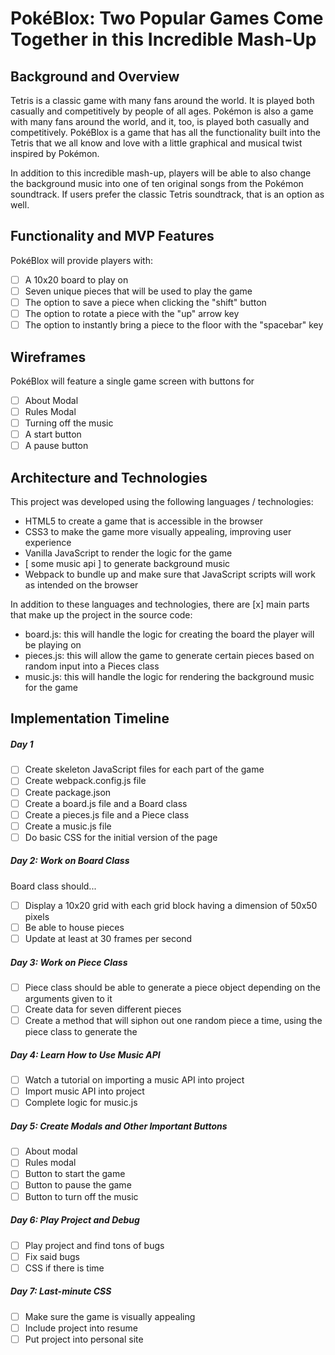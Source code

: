# PokéBlox: Two Popular Games Come Together in this Incredible Mash-Up

## Background and Overview
Tetris is a classic game with many fans around the world. It is played both casually and competitively by people of all ages. Pokémon is also a game with many fans around the world, and it, too, is played both casually and competitively. PokéBlox is a game that has all the functionality built into the Tetris that we all know and love with a little graphical and musical twist inspired by Pokémon.

In addition to this incredible mash-up, players will be able to also change the background music into one of ten original songs from the Pokémon soundtrack. If users prefer the classic Tetris soundtrack, that is an option as well.

## Functionality and MVP Features
PokéBlox will provide players with:
- [ ] A 10x20 board to play on
- [ ] Seven unique pieces that will be used to play the game
- [ ] The option to save a piece when clicking the "shift" button
- [ ] The option to rotate a piece with the "up" arrow key
- [ ] The option to instantly bring a piece to the floor with the "spacebar" key

## Wireframes
PokéBlox will feature a single game screen with buttons for
- [ ] About Modal
- [ ] Rules Modal
- [ ] Turning off the music
- [ ] A start button
- [ ] A pause button
    
## Architecture and Technologies
This project was developed using the following languages / technologies:
- HTML5 to create a game that is accessible in the browser
- CSS3 to make the game more visually appealing, improving user experience
- Vanilla JavaScript to render the logic for the game
- [ some music api ] to generate background music
- Webpack to bundle up and make sure that JavaScript scripts will work as intended on the browser

In addition to these languages and technologies, there are [x] main parts that make up the project in the source code:
- board.js: this will handle the logic for creating the board the player will be playing on
- pieces.js: this will allow the game to generate certain pieces based on random input into a Pieces class
- music.js: this will handle the logic for rendering the background music for the game
    
## Implementation Timeline
##### Day 1
- [ ] Create skeleton JavaScript files for each part of the game
- [ ] Create webpack.config.js file
- [ ] Create package.json
- [ ] Create a board.js file and a Board class
- [ ] Create a pieces.js file and a Piece class
- [ ] Create a music.js file
- [ ] Do basic CSS for the initial version of the page

##### Day 2: Work on Board Class
Board class should...
- [ ] Display a 10x20 grid with each grid block having a dimension of 50x50 pixels
- [ ] Be able to house pieces
- [ ] Update at least at 30 frames per second

##### Day 3: Work on Piece Class
- [ ] Piece class should be able to generate a piece object depending on the arguments given to it
- [ ] Create data for seven different pieces
- [ ] Create a method that will siphon out one random piece a time, using the piece class to generate the 

##### Day 4: Learn How to Use Music API
- [ ] Watch a tutorial on importing a music API into project
- [ ] Import music API into project
- [ ] Complete logic for music.js

##### Day 5: Create Modals and Other Important Buttons
- [ ] About modal
- [ ] Rules modal
- [ ] Button to start the game
- [ ] Button to pause the game
- [ ] Button to turn off the music

##### Day 6: Play Project and Debug
- [ ] Play project and find tons of bugs
- [ ] Fix said bugs
- [ ] CSS if there is time

##### Day 7: Last-minute CSS
- [ ] Make sure the game is visually appealing
- [ ] Include project into resume
- [ ] Put project into personal site
